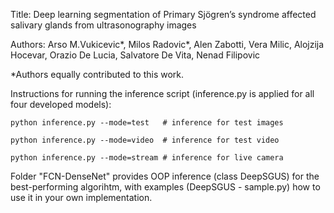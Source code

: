 Title: Deep learning segmentation of Primary Sjögren’s syndrome affected salivary glands from ultrasonography images

Authors: Arso M.Vukicevic*, Milos Radovic*, Alen Zabotti, Vera Milic, Alojzija Hocevar, Orazio De Lucia, Salvatore De Vita, Nenad Filipovic

*Authors equally contributed to this work.

Instructions for running the inference script (inference.py is applied for all four developed models):

	python inference.py --mode=test   # inference for test images
	
	python inference.py --mode=video  # inference for test video
	
	python inference.py --mode=stream # inference for live camera


Folder "FCN-DenseNet" provides OOP inference (class DeepSGUS) for the best-performing algorihtm, with examples (DeepSGUS - sample.py) how to use it in your own implementation.  
